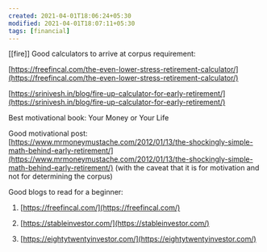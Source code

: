 ```yaml
---
created: 2021-04-01T18:06:24+05:30
modified: 2021-04-01T18:07:11+05:30
tags: [financial]
---
```

[[fire]]
 Good calculators to arrive at corpus requirement:

[https://freefincal.com/the-even-lower-stress-retirement-calculator/](https://freefincal.com/the-even-lower-stress-retirement-calculator/)

[https://srinivesh.in/blog/fire-up-calculator-for-early-retirement/](https://srinivesh.in/blog/fire-up-calculator-for-early-retirement/)

Best motivational book: Your Money or Your Life

Good motivational post: [https://www.mrmoneymustache.com/2012/01/13/the-shockingly-simple-math-behind-early-retirement/](https://www.mrmoneymustache.com/2012/01/13/the-shockingly-simple-math-behind-early-retirement/) (with the caveat that it is for motivation and not for determining the corpus)

Good blogs to read for a beginner:

1. [https://freefincal.com/](https://freefincal.com/)

2. [https://stableinvestor.com/](https://stableinvestor.com/)

3. [https://eightytwentyinvestor.com/](https://eightytwentyinvestor.com/) 
